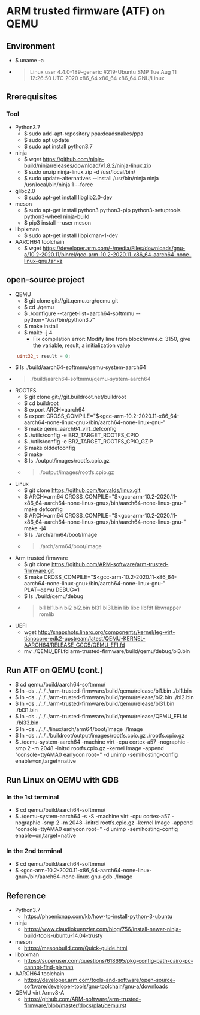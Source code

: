 # ARM trusted firmware (ATF) on QEMU

## Environment
- $ uname -a
- > Linux user 4.4.0-189-generic #219-Ubuntu SMP Tue Aug 11 12:26:50 UTC 2020 x86_64 x86_64 x86_64 GNU/Linux

## Rrerequisites
### Tool
- Python3.7
  - $ sudo add-apt-repository ppa:deadsnakes/ppa
  - $ sudo apt update
  - $ sudo apt install python3.7
- ninja
  - $ wget https://github.com/ninja-build/ninja/releases/download/v1.8.2/ninja-linux.zip
  - $ sudo unzip ninja-linux.zip -d /usr/local/bin/
  - $ sudo update-alternatives --install /usr/bin/ninja ninja /usr/local/bin/ninja 1 --force
- glibc2.0
  - $ sudo apt-get install libglib2.0-dev
- meson
  - $ sudo apt-get install python3 python3-pip python3-setuptools python3-wheel ninja-build
  - $ pip3 install --user meson
- libpixman
  - $ sudo apt-get install libpixman-1-dev
- AARCH64 toolchain
  - $ wget https://developer.arm.com/-/media/Files/downloads/gnu-a/10.2-2020.11/binrel/gcc-arm-10.2-2020.11-x86_64-aarch64-none-linux-gnu.tar.xz

## open-source project
- QEMU
  - $ git clone git://git.qemu.org/qemu.git
  - $ cd ./qemu
  - $ ./configure --target-list=aarch64-softmmu --python="/usr/bin/python3.7"
  - $ make install
  - $ make -j 4
    - Fix compilation error: Modify line from block/nvme.c: 3150, give the variable, result, a initialization value
```c
    uint32_t result = 0;
```
  - $ ls ./build/aarch64-softmmu/qemu-system-aarch64
  - > ./build/aarch64-softmmu/qemu-system-aarch64
- ROOTFS
  - $ git clone git://git.buildroot.net/buildroot
  - $ cd buildroot
  - $ export ARCH=aarch64
  - $ export CROSS_COMPILE="$<gcc-arm-10.2-2020.11-x86_64-aarch64-none-linux-gnu>/bin/aarch64-none-linux-gnu-"
  - $ make qemu_aarch64_virt_defconfig
  - $ ./utils/config -e BR2_TARGET_ROOTFS_CPIO
  - $ ./utils/config -e BR2_TARGET_ROOTFS_CPIO_GZIP
  - $ make olddefconfig
  - $ make
  - $ ls ./output/images/rootfs.cpio.gz
  - > ./output/images/rootfs.cpio.gz
- Linux
  - $ git clone https://github.com/torvalds/linux.git
  - $ ARCH=arm64 CROSS_COMPILE="$<gcc-arm-10.2-2020.11-x86_64-aarch64-none-linux-gnu>/bin/aarch64-none-linux-gnu-" make defconfig
  - $ ARCH=arm64 CROSS_COMPILE="$<gcc-arm-10.2-2020.11-x86_64-aarch64-none-linux-gnu>/bin/aarch64-none-linux-gnu-" make -j4
  - $ ls ./arch/arm64/boot/Image
  - > ./arch/arm64/boot/Image
- Arm trusted firmware
  - $ git clone https://github.com/ARM-software/arm-trusted-firmware.git
  - $ make CROSS_COMPILE="$<gcc-arm-10.2-2020.11-x86_64-aarch64-none-linux-gnu>/bin/aarch64-none-linux-gnu-" PLAT=qemu DEBUG=1
  - $ ls ./build/qemu/debug
  - > bl1  bl1.bin  bl2  bl2.bin  bl31  bl31.bin  lib  libc  libfdt  libwrapper  romlib
- UEFI
  - wget http://snapshots.linaro.org/components/kernel/leg-virt-tianocore-edk2-upstream/latest/QEMU-KERNEL-AARCH64/RELEASE_GCC5/QEMU_EFI.fd
  - mv ./QEMU_EFI.fd arm-trusted-firmware/build/qemu/debug/bl3.bin

## Run ATF on QEMU (cont.)
- $ cd qemu//build/aarch64-softmmu/
- $ ln -ds ../../../arm-trusted-firmware/build/qemu/release/bl1.bin ./bl1.bin
- $ ln -ds ../../../arm-trusted-firmware/build/qemu/release/bl2.bin ./bl2.bin
- $ ln -ds ../../../arm-trusted-firmware/build/qemu/release/bl31.bin ./bl31.bin
- $ ln -ds ../../../arm-trusted-firmware/build/qemu/release/QEMU_EFI.fd ./bl33.bin
- $ ln -ds ../../../linux/arch/arm64/boot/Image ./Image
- $ ln -ds ../../../buildroot/output/images/rootfs.cpio.gz ./rootfs.cpio.gz
- $ ./qemu-system-aarch64 -machine virt -cpu cortex-a57 -nographic -smp 2 -m 2048 -initrd rootfs.cpio.gz -kernel Image -append "console=ttyAMA0 earlycon root=" -d unimp -semihosting-config enable=on,target=native

## Run Linux on QEMU with GDB
### In the 1st terminal
- $ cd qemu//build/aarch64-softmmu/
- $ ./qemu-system-aarch64 -s -S -machine virt -cpu cortex-a57 -nographic -smp 2 -m 2048 -initrd rootfs.cpio.gz -kernel Image -append "console=ttyAMA0 earlycon root=" -d unimp -semihosting-config enable=on,target=native
### In the 2nd terminal
- $ cd qemu//build/aarch64-softmmu/
- $ <gcc-arm-10.2-2020.11-x86_64-aarch64-none-linux-gnu>/bin/aarch64-none-linux-gnu-gdb ./Image

## Reference
- Python3.7
  - https://phoenixnap.com/kb/how-to-install-python-3-ubuntu
- ninja
  - https://www.claudiokuenzler.com/blog/756/install-newer-ninja-build-tools-ubuntu-14.04-trusty
- meson
  - https://mesonbuild.com/Quick-guide.html
- libpixman
  - https://superuser.com/questions/618695/pkg-config-path-cairo-pc-cannot-find-pixman
- AARCH64 toolchain
  - https://developer.arm.com/tools-and-software/open-source-software/developer-tools/gnu-toolchain/gnu-a/downloads
- QEMU virt Armv8-A
  - https://github.com/ARM-software/arm-trusted-firmware/blob/master/docs/plat/qemu.rst
